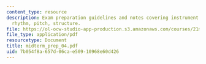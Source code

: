 ```yaml
---
content_type: resource
description: Exam preparation guidelines and notes covering instrument classification,
  rhythm, pitch, structure.
file: https://ol-ocw-studio-app-production.s3.amazonaws.com/courses/21m-030-introduction-to-world-music-fall-2006/7b054f8a657d06cae50910968e60d426_midterm_prep_04.pdf
file_type: application/pdf
resourcetype: Document
title: midterm_prep_04.pdf
uid: 7b054f8a-657d-06ca-e509-10968e60d426
---
```


